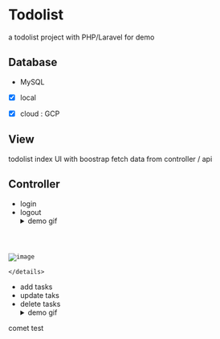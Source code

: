 # Todolist 
a todolist project with PHP/Laravel for demo
## Database 
- MySQL
    
- [x] local
    
- [x] cloud : GCP
## View
todolist index UI with boostrap
fetch data from controller / api 
## Controller 
- login 
- logout 
    <details>
    <summary> demo gif </summary>
    <pre><code>
    
![image](https://github.com/kiddchantw/todolistLaravelTest/blob/master/public/loginAndloginout.gif?raw=true)
    </code></pre>
   
    </details>
- add tasks 
- update taks
- delete tasks
    <details>
    <summary> demo gif </summary>
    </details>

comet test
